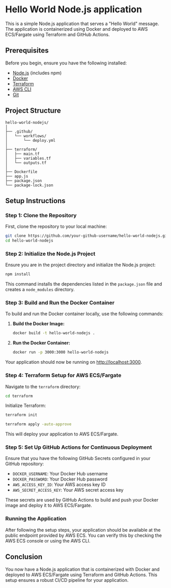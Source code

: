 # Hello World Node.js application

This is a simple Node.js application that serves a "Hello World" message. The application is containerized using Docker and deployed to AWS ECS/Fargate using Terraform and GitHub Actions.

## Prerequisites

Before you begin, ensure you have the following installed:

- [Node.js](https://nodejs.org/) (includes npm)
- [Docker](https://www.docker.com/get-started)
- [Terraform](https://www.terraform.io/downloads)
- [AWS CLI](https://aws.amazon.com/cli/)
- [Git](https://git-scm.com/)

## Project Structure

```
hello-world-nodejs/
│
├── .github/
│   └── workflows/
│       └── deploy.yml
│
├── terraform/
│   ├── main.tf
│   ├── variables.tf
│   └── outputs.tf
│
├── Dockerfile
├── app.js
├── package.json
└── package-lock.json
```

## Setup Instructions

### Step 1: Clone the Repository

First, clone the repository to your local machine:

```bash
git clone https://github.com/your-github-username/hello-world-nodejs.git
cd hello-world-nodejs
```

### Step 2: Initialize the Node.js Project

Ensure you are in the project directory and initialize the Node.js project:

```bash
npm install
```

This command installs the dependencies listed in the `package.json` file and creates a `node_modules` directory.

### Step 3: Build and Run the Docker Container

To build and run the Docker container locally, use the following commands:

1. **Build the Docker Image:**

    ```bash
    docker build -t hello-world-nodejs .
    ```

2. **Run the Docker Container:**

    ```bash
    docker run -p 3000:3000 hello-world-nodejs
    ```

Your application should now be running on [http://localhost:3000](http://localhost:3000).

### Step 4: Terraform Setup for AWS ECS/Fargate

Navigate to the `terraform` directory:

```bash
cd terraform
```

Initialize Terraform:

```bash
terraform init
```

```bash
terraform apply -auto-approve
```

This will deploy your application to AWS ECS/Fargate.

### Step 5: Set Up GitHub Actions for Continuous Deployment

Ensure that you have the following GitHub Secrets configured in your GitHub repository:

- `DOCKER_USERNAME`: Your Docker Hub username
- `DOCKER_PASSWORD`: Your Docker Hub password
- `AWS_ACCESS_KEY_ID`: Your AWS access key ID
- `AWS_SECRET_ACCESS_KEY`: Your AWS secret access key

These secrets are used by GitHub Actions to build and push your Docker image and deploy it to AWS ECS/Fargate.

### Running the Application

After following the setup steps, your application should be available at the public endpoint provided by AWS ECS. You can verify this by checking the AWS ECS console or using the AWS CLI.

## Conclusion

You now have a Node.js application that is containerized with Docker and deployed to AWS ECS/Fargate using Terraform and GitHub Actions. This setup ensures a robust CI/CD pipeline for your application.
